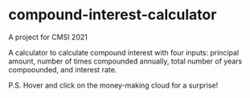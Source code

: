 # compound-interest-calculator

A project for CMSI 2021

A calculator to calculate compound interest with four inputs: principal amount, number of times compounded annually, total number of years compoounded, and interest rate. 

P.S. Hover and click on the money-making cloud for a surprise!
